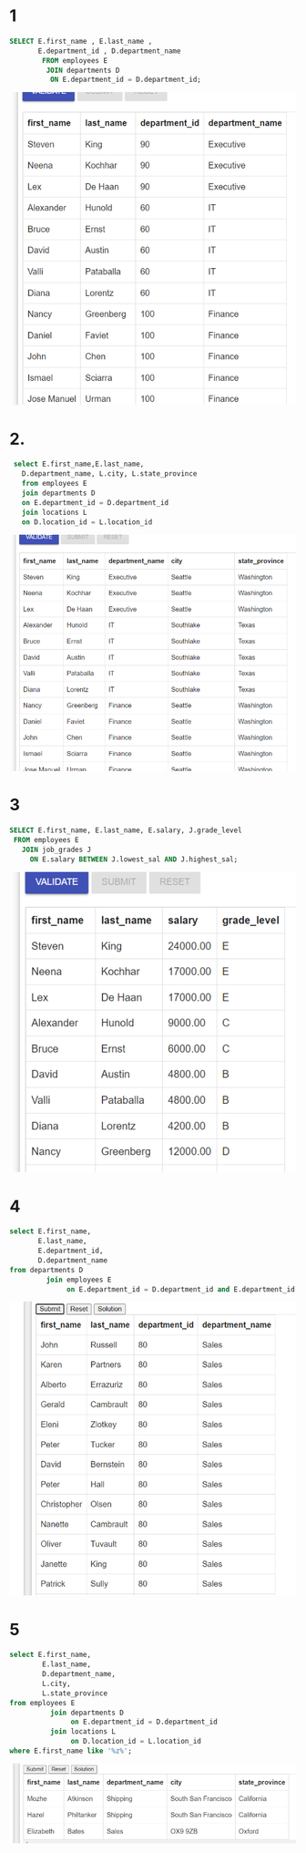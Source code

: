 # 1
```sql
SELECT E.first_name , E.last_name , 
       E.department_id , D.department_name 
        FROM employees E 
         JOIN departments D 
          ON E.department_id = D.department_id;
```
![img.png](img.png)
 

# 2.
```sql
 select E.first_name,E.last_name, 
   D.department_name, L.city, L.state_province
   from employees E
   join departments D
   on E.department_id = D.department_id
   join locations L
   on D.location_id = L.location_id
```
![img_1.png](img_1.png)

# 3
```sql
SELECT E.first_name, E.last_name, E.salary, J.grade_level
 FROM employees E 
   JOIN job_grades J
     ON E.salary BETWEEN J.lowest_sal AND J.highest_sal;
```
![img_2.png](img_2.png)

#   4
```sql
select E.first_name,
       E.last_name,
       E.department_id,
       D.department_name
from departments D
         join employees E
              on E.department_id = D.department_id and E.department_id in (40, 80)
```
![img_3.png](img_3.png)

# 5
```sql
select E.first_name,
        E.last_name,
        D.department_name,
        L.city,
        L.state_province
from employees E
          join departments D
               on E.department_id = D.department_id
          join locations L
               on D.location_id = L.location_id
where E.first_name like '%z%';
```
![img_4.png](img_4.png)

